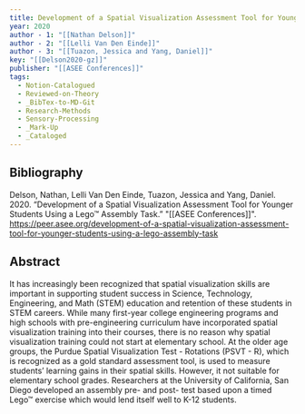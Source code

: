 ```yaml
---
title: Development of a Spatial Visualization Assessment Tool for Younger Students Using a Lego™ Assembly Task
year: 2020
author - 1: "[[Nathan Delson]]"
author - 2: "[[Lelli Van Den Einde]]"
author - 3: "[[Tuazon, Jessica and Yang, Daniel]]"
key: "[[Delson2020-gz]]"
publisher: "[[ASEE Conferences]]"
tags:
  - Notion-Catalogued
  - Reviewed-on-Theory
  - _BibTex-to-MD-Git
  - Research-Methods
  - Sensory-Processing
  - _Mark-Up
  - _Cataloged
---
```


## Bibliography
Delson, Nathan, Lelli Van Den Einde, Tuazon, Jessica and Yang, Daniel. 2020. “Development of a Spatial Visualization Assessment Tool for Younger Students Using a Lego™ Assembly Task.” "[[ASEE Conferences]]". https://peer.asee.org/development-of-a-spatial-visualization-assessment-tool-for-younger-students-using-a-lego-assembly-task

## Abstract
It has increasingly been recognized that spatial visualization skills are important in supporting student success in Science, Technology, Engineering, and Math (STEM) education and retention of these students in STEM careers. While many first-year college engineering programs and high schools with pre-engineering curriculum have incorporated spatial visualization training into their courses, there is no reason why spatial visualization training could not start at elementary school. At the older age groups, the Purdue Spatial Visualization Test -  Rotations (PSVT - R), which is recognized as a gold standard assessment tool, is used to measure students’ learning gains in their spatial skills. However, it not suitable for elementary school grades. Researchers at the University of California, San Diego developed an assembly pre- and post- test based upon a timed Lego™ exercise which would lend itself well to K-12 students.